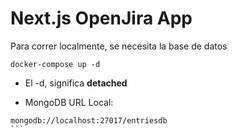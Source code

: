 # Next.js OpenJira App
Para correr localmente, se necesita la base de datos

```
docker-compose up -d

```

* El -d, significa __detached__

* MongoDB URL Local: 
````
mongodb://localhost:27017/entriesdb
```